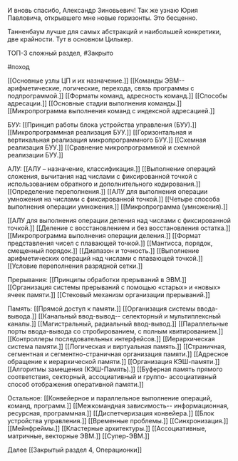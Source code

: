 И вновь спасибо, Александр Зиновьевич!
Так же узнаю Юрия Павловича, открывшего мне новые горизонты. Это бесценно.

Танненбаум лучше для самых абстракций и наибольшей конкретики, две крайности.
Тут в основном Цилькер.

ТОП-3 сложный раздел, #Закрыто 

#поход

[[Основные узлы ЦП и их назначение.]]
[[Команды ЭВМ-- арифметические, логические, перехода, связь программы с подпрограммой.]]
[[Форматы команд, адресность команд.]]
[[Способы адресации.]]
[[Основные стадии выполнения команды.]]
[[Микропрограмма выполнения команд с индексной адресацией.]]

БУУ:
[[Принцип работы блока устройства управления (БУУ).]]
[[Микропрограммная реализация БУУ.]]
[[Горизонтальная и вертикальная реализация микропрограммного БУУ.]]
[[Схемная реализация БУУ.]]
[[Сравнение микропрограммной и схемной реализации БУУ.]]

АЛУ:
[[АЛУ – назначение, классификация.]]
[[Выполнение операций сложения, вычитания над числами с фиксированной точкой с использованием обратного и дополнительного кодирования.]]
[[Определение переполнения.]]
[[АЛУ для выполнения операции умножения на числами с фиксированной точкой.]]
[[Четыре способа выполнения операции умножения.]]
[[Микропрограмма (умножения).]] 

[[АЛУ для выполнения операции деления над числами с фиксированной точкой.]]
[[Деление с восстановлением и без восстановления остатка.]]
[[Микропрограмма выполнения операции деления.]]
[[Формат представления чисел с плавающей точкой.]]
[[Мантисса, порядок, смещенный порядок.]]
[[Диапазон и точность.]]
[[Выполнение арифметических операций над числами с плавающей точкой.]]
[[Условие переполнения разрядной сетки.]]

Прерывания:
[[Принципы обработки прерываний в ЭВМ.]]
[[Организация системы прерываний с помощью «старых» и «новых» ячеек памяти.]]
[[Стековый механизм организации прерываний.]]

Память:
[[Прямой доступ к памяти.]]
[[Организация системы ввода-вывода.]]
[[Канальный ввод-вывод-- селекторный и мультиплексный каналы.]]
[[Магистральный, радиальный ввод-вывод.]]
[[Параллельные порты ввода-вывода со стробированием, с полным квитированием.]]
[[Контроллеры последовательных интерфейсов.]]
[[Иерархическая система памяти.]]
[[Логическая и виртуальная память.]]
[[Страничная, сегментная и сегментно-страничная организация памяти.]]
[[Адресное обращение к иерархической памяти.]]
[[Организация КЭШ-памяти.]]
[[Алгоритмы замещения (КЭШ-Память).]]
[[Буферная память прямого соответствия, секторный, ассоциативный и группо- ассоциативный способ отображения оперативной памяти.]]

Остальное:
[[Конвейерное и параллельное выполнение операций, команд, программ.]]
[[Межкомандная зависимость-- информационная, ресурсная, программная.]]
[[Диспетчеризация конвейера.]]
[[Блок устройства управления.]]
[[Временные проблемы.]]
[[Синхронизация.]]
[[Мейнфреймы.]]
[[Кластерные архитектуры.]]
[[Ассоциативные, матричные, векторные ЭВМ.]]
[[Супер-ЭВМ.]]

Далее [[Закрытый раздел 4, Операционки]]